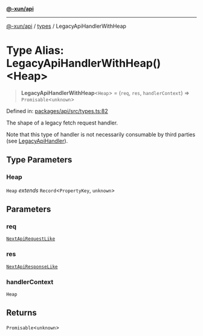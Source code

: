 [**@-xun/api**](../../README.md)

***

[@-xun/api](../../README.md) / [types](../README.md) / LegacyApiHandlerWithHeap

# Type Alias: LegacyApiHandlerWithHeap()\<Heap\>

> **LegacyApiHandlerWithHeap**\<`Heap`\> = (`req`, `res`, `handlerContext`) => `Promisable`\<`unknown`\>

Defined in: [packages/api/src/types.ts:82](https://github.com/Xunnamius/api-utils/blob/8b4c1ce3e472c5937dd3f59fd10531a01373b8ce/packages/api/src/types.ts#L82)

The shape of a legacy fetch request handler.

Note that this type of handler is not necessarily consumable by third parties
(see [LegacyApiHandler](LegacyApiHandler.md)).

## Type Parameters

### Heap

`Heap` *extends* `Record`\<`PropertyKey`, `unknown`\>

## Parameters

### req

[`NextApiRequestLike`](../../index/interfaces/NextApiRequestLike.md)

### res

[`NextApiResponseLike`](../../index/type-aliases/NextApiResponseLike.md)

### handlerContext

`Heap`

## Returns

`Promisable`\<`unknown`\>
